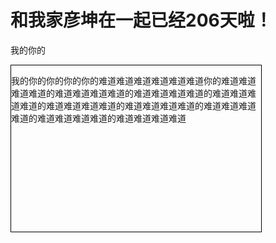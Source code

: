 <!DOCTYPE html>
<html lang="en">
<head>
    <meta charset="UTF-8">
    <title>梦幻南泉——遇见Mr.right</title>
<style>
div.background
{
  width: 400px;
  height: 266px;
  background: url('/i/tulip_peach_blossom_w.jpg') no-repeat;
  border: 1px solid black;
}

div.transbox
{
  width: 338px;
  height: 204px;
  margin:30px;
  background-color: #ffffff;
  border: 1px solid black;
  /* for IE */
  filter:alpha(opacity=60);
  /* CSS3 standard */
  opacity:0.6;
}

div.transbox p
{
  margin: 30px 40px;
}
</style>
</head>
<body>
<h1>和我家彦坤在一起已经206天啦！</h1>
<p>我的你的</p>
<div class="background">
<div class="transbox">
<p>
我的你的你的你的你的难道难道难道难道难道难道你的难道难道难道难道的难道难道难道难道的难道难道难道难道的难道难道难道难道的难道难道难道难道的难道难道难道难道的难道难道难道难道的难道难道难道难道的难道难道难道难道
</p>
</div>
</div>
</body>
</html>

